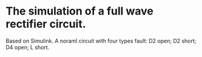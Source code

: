 # The simulation of a full wave rectifier circuit.
Based on Simulink.
A noraml circuit with four types fault: D2 open; D2 short; D4 open; L short.
